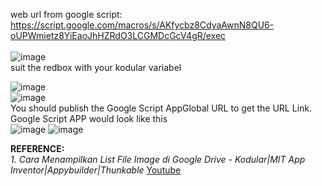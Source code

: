 web url from google script: https://script.google.com/macros/s/AKfycbz8CdyaAwnN8QU6-oUPWmietz8YiEaoJhHZRdO3LCGMDcGcV4gR/exec <br>
<br>
![image](https://user-images.githubusercontent.com/80795963/187749178-bdf66a2e-da04-4c34-ba6c-a0bc53c8d660.png) <br>
suit the redbox with your kodular variabel<br>

![image](https://user-images.githubusercontent.com/80795963/187749704-199cb754-eb72-4ab5-a423-c5061a625a3d.png) <br>
![image](https://user-images.githubusercontent.com/80795963/187750739-40ee1bd2-12dc-4a6e-bd8e-89a09938949e.png) <br>
You should publish the Google Script AppGlobal URL to get the URL Link.  <br>
Google Script APP would look like this<br>
![image](https://user-images.githubusercontent.com/80795963/187750368-872e2acd-6a10-48b8-965c-1156eb7f9c7a.png)
![image](https://user-images.githubusercontent.com/80795963/187750256-1f9bb568-815f-46ee-a4ba-8e81faefa20d.png) <br>

**REFERENCE:**<br>
*1. Cara Menampilkan List File Image di Google Drive - Kodular|MIT App Inventor|Appybuilder|Thunkable* [Youtube](https://www.youtube.com/watch?v=htGygdZADCM) <br>
